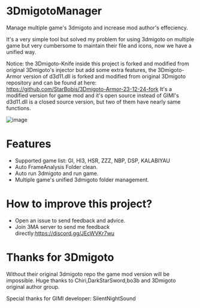 # 3DmigotoManager
Manage multiple game's 3dmigoto and increase mod author's effeciency.

It's a very simple tool but solved my problem for using 3dmigoto on multiple game but very cumbersome to maintain their file and icons, now we have a unified way.

Notice: the 3Dmigoto-Knife inside this project is forked and modified from original 3Dmigoto's injector but add some extra features, the 3Dmigoto-Armor version of d3d11.dll is forked and modified from original 3Dmigoto repository and can be found at here: https://github.com/StarBobis/3Dmigoto-Armor-23-12-24-fork It's a modified version for game mod and it's open source instead of GIMI's d3d11.dll is a closed source version, but two of them have nearly same functions.

![image](https://github.com/StarBobis/3DmigotoManager/assets/151726114/4224c3cf-413d-4666-a53b-6d6103468f60)

# Features
- Supported game list: GI, HI3, HSR, ZZZ, NBP, DSP, KALABIYAU
- Auto FrameAnalysis Folder clean.
- Auto run 3dmigoto and run game.
- Multiple game's unified 3dmigoto folder management.

# How to improve this project?
- Open an issue to send feedback and advice.
- Join 3MA server to send me feedback directly:https://discord.gg/JEcWVKr7wu

# Thanks for 3Dmigoto
Without their original 3dmigoto repo the game mod version will be impossible. Huge thanks to Chiri,DarkStarSword,bo3b and 3Dmigoto original author group.

Special thanks for GIMI developer: SilentNightSound
